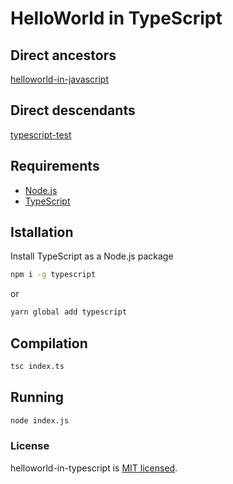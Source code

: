 # HelloWorld in TypeScript

## Direct ancestors

[helloworld-in-javascript](https://github.com/softspider/helloworld-in-javascript)

## Direct descendants

[typescript-test](https://github.com/softspider/typescript-test)

## Requirements

* [Node.js](https://nodejs.org/en/download/package-manager/)
* [TypeScript](https://www.typescriptlang.org/)

## Istallation

Install TypeScript as a Node.js package

```sh
npm i -g typescript
```
or

```sh
yarn global add typescript
```

## Compilation

```sh
tsc index.ts
```

## Running

```sh
node index.js
```

### License

helloworld-in-typescript is [MIT licensed](./LICENSE).
